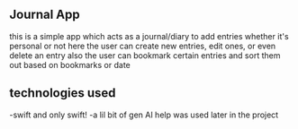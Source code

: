 ## Journal App
this is a simple app which acts as a journal/diary to add entries whether it's personal or not 
here the user can create new entries, edit ones, or even delete an entry also the user can bookmark certain entries and sort them out based on bookmarks or date

## technologies used
-swift and only swift! 
-a lil bit of gen AI help was used later in the project 

